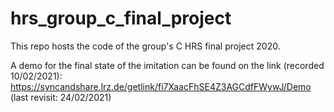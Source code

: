 # hrs_group_c_final_project

This repo hosts the code of the group's C HRS final project 2020.

A demo for the final state of the imitation can be found on the link (recorded 10/02/2021): https://syncandshare.lrz.de/getlink/fi7XaacFhSE4Z3AGCdfFWywJ/Demo (last revisit: 24/02/2021) 
